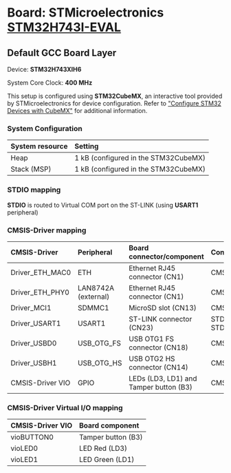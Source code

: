 # Board: STMicroelectronics [STM32H743I-EVAL](https://www.st.com/en/evaluation-tools/stm32h743i-eval.html)

## Default GCC Board Layer

Device: **STM32H743XIH6**

System Core Clock: **400 MHz**

This setup is configured using **STM32CubeMX**, an interactive tool provided by STMicroelectronics for device configuration.
Refer to ["Configure STM32 Devices with CubeMX"](https://github.com/Open-CMSIS-Pack/cmsis-toolbox/blob/main/docs/CubeMX.md) for additional information.

### System Configuration

| System resource       | Setting
|:----------------------|:--------------------------------------
| Heap                  | 1 kB (configured in the STM32CubeMX)
| Stack (MSP)           | 1 kB (configured in the STM32CubeMX)

### STDIO mapping

**STDIO** is routed to Virtual COM port on the ST-LINK (using **USART1** peripheral)

### CMSIS-Driver mapping

| CMSIS-Driver          | Peripheral            | Board connector/component                     | Connection
|:----------------------|:----------------------|:----------------------------------------------|:------------------------------
| Driver_ETH_MAC0       | ETH                   | Ethernet RJ45 connector (CN1)                 | CMSIS_ETH
| Driver_ETH_PHY0       | LAN8742A (external)   | Ethernet RJ45 connector (CN1)                 | CMSIS_ETH
| Driver_MCI1           | SDMMC1                | MicroSD slot (CN13)                           | CMSIS_MCI
| Driver_USART1         | USART1                | ST-LINK connector (CN23)                      | STDIN, STDOUT, STDERR
| Driver_USBD0          | USB_OTG_FS            | USB OTG1 FS connector (CN18)                  | CMSIS_USB_Device
| Driver_USBH1          | USB_OTG_HS            | USB OTG2 HS connector (CN14)                  | CMSIS_USB_Host
| CMSIS-Driver VIO      | GPIO                  | LEDs (LD3, LD1) and Tamper button (B3)        | CMSIS_VIO

### CMSIS-Driver Virtual I/O mapping

| CMSIS-Driver VIO      | Board component
|:----------------------|:--------------------------------------
| vioBUTTON0            | Tamper button (B3)
| vioLED0               | LED Red       (LD3)
| vioLED1               | LED Green     (LD1)
